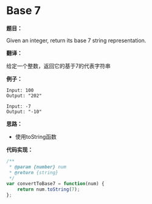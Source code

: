 # Base 7

**题目：**

Given an integer, return its base 7 string representation.

**翻译：**

给定一个整数，返回它的基于7的代表字符串

**例子：**

```
Input: 100
Output: "202"
```

```
Input: -7
Output: "-10"
```

**思路：**

* 使用toString函数

**代码实现：**

```javascript
/**
 * @param {number} num
 * @return {string}
 */
var convertToBase7 = function(num) {
    return num.toString(7);
};
```
